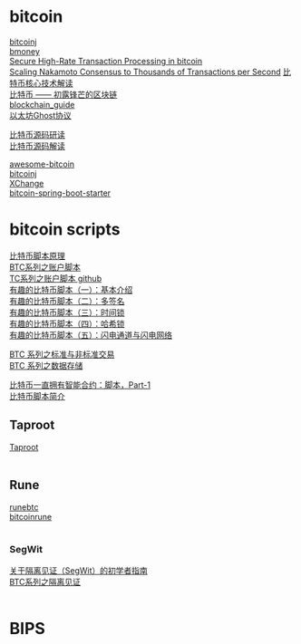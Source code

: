  # bitcoin
[bitcoinj](https://github.com/bitcoinj)   
[bmoney](http://www.weidai.com/bmoney.txt)   
[Secure High-Rate Transaction Processing in bitcoin](https://github.com/Donaldhan/Blockchain/blob/master/Secure%20High-Rate%20Transaction%20Processing%20in%20bitcoin.pdf)    
[Scaling Nakamoto Consensus to Thousands of Transactions per Second]() 
[比特币核心技术解读](https://guide.pseudoyu.com/zh/docs/bitcoin/blockchain_bitcoin_basic/)    
[比特币 —— 初露锋芒的区块链](https://yeasy.gitbook.io/blockchain_guide/06_bitcoin)        
[blockchain_guide](https://github.com/Donaldhan/blockchain_guide_wiki)     
[以太坊Ghost协议](https://github.com/Ice-Storm/structure-and-interpretation-of-blockchain/blob/master/7_3.md)     

<!-- TODO -->
[比特币源码研读](https://github.com/Donaldhan/Bitcoin_read)     
[比特币源码解读](https://github.com/Donaldhan/btcdecode)     


[awesome-bitcoin](https://github.com/igorbarinov/awesome-bitcoin)   
[bitcoinj](https://github.com/Donaldhan/bitcoinj)    
[XChange](https://github.com/Donaldhan/XChange)  
[bitcoin-spring-boot-starter](https://github.com/Donaldhan/bitcoin-spring-boot-starter)    
[]()  


# bitcoin scripts
[比特币脚本原理](https://happypeter.github.io/binfo/bitcoin-scripts)    
[BTC系列之账户脚本](https://fpchen.readthedocs.io/zh/latest/note/BlockChain/btc/btc-address-script.html#)   
[TC系列之账户脚本 github ](https://github.com/Donaldhan/Note/tree/master/source/note/BlockChain/btc)   
[有趣的比特币脚本（一）：基本介绍](https://btcstudy.org/2023/04/18/interesting-bitcoin-scripts-and-its-use-cases-part-1-introduction/)    
[有趣的比特币脚本（二）：多签名](https://www.btcstudy.org/2023/04/19/interesting-bitcoin-scripts-and-its-use-cases-part-2-multisig/)    
[有趣的比特币脚本（三）：时间锁](https://www.btcstudy.org/2023/04/21/interesting-bitcoin-scripts-and-its-use-cases-part-3-time-locks/)         
[有趣的比特币脚本（四）：哈希锁](https://www.btcstudy.org/2023/04/23/interesting-bitcoin-scripts-and-its-use-cases-part-4-hash-locks/)       
[有趣的比特币脚本（五）：闪电通道与闪电网络](https://www.btcstudy.org/2023/04/24/interesting-bitcoin-scripts-and-its-use-cases-part-5-lightning-channels-and-lightning-network/)     
  



[BTC 系列之标准与非标准交易](https://fpchen.readthedocs.io/zh/latest/note/BlockChain/btc/btc-standardtx.html)       
[BTC 系列之数据存储](https://fpchen.readthedocs.io/zh/latest/note/BlockChain/btc/btc-store-data.html)      



[比特币一直拥有智能合约：脚本，Part-1](https://www.btcstudy.org/2022/02/25/bitcoin-always-had-smart-contracts-script-part-1/)    
[比特币脚本简介](https://academy.binance.com/zh/articles/an-introduction-to-bitcoin-script)    


## Taproot
[Taproot](https://bitcoinops.org/en/topics/taproot/)  
[]()  
[]()   




## Rune
[runebtc](https://www.runebtc.xyz/)     
[bitcoinrune](https://docs.bitcoinrune.xyz/)       
[]()  
[]()   



### SegWit
[关于隔离见证（SegWit）的初学者指南](https://academy.binance.com/zh/articles/a-beginners-guide-to-segretated-witness-segwit)     
[BTC系列之隔离见证](https://fpchen.readthedocs.io/zh/latest/note/BlockChain/btc/btc-segwit.html)    
[]()  
[]()   


# BIPS
[]()  
[]()   
